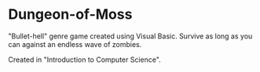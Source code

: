 # Dungeon-of-Moss

"Bullet-hell" genre game created using Visual Basic. Survive as long as you can against an endless wave of zombies.

Created in "Introduction to Computer Science". 